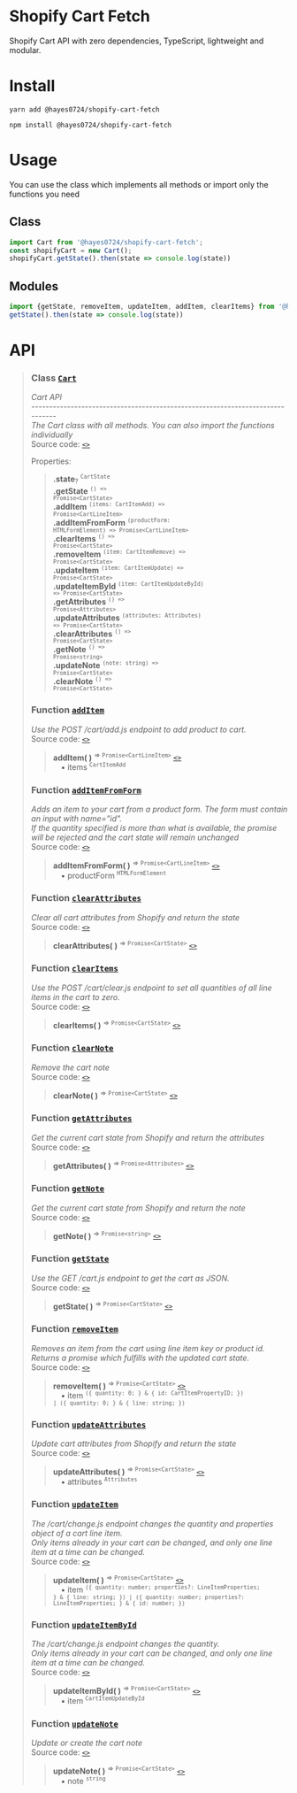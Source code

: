 # Shopify Cart Fetch
Shopify Cart API with zero dependencies, TypeScript, lightweight and modular.

# Install
```shell script
yarn add @hayes0724/shopify-cart-fetch
```

```shell script
npm install @hayes0724/shopify-cart-fetch
```
# Usage
You can use the class which implements all methods or import only the functions you need

## Class
```javascript
import Cart from '@hayes0724/shopify-cart-fetch';
const shopifyCart = new Cart();
shopifyCart.getState().then(state => console.log(state))
```

## Modules
```javascript
import {getState, removeItem, updateItem, addItem, clearItems} from '@hayes0724/shopify-cart-fetch'
getState().then(state => console.log(state))
```

# API
>
> <a name="api-Cart"></a>
> ### Class [`Cart`](#api-Cart)
> <em>Cart API</em>  
> <em>------------------------------------------------------------------------------</em>  
> <em>The Cart class with all methods. You can also import the functions individually</em>  
> Source code: [`<>`](http://github.com/hayes0724/shopify-cart-fetch/blob/master/src/index.esm.ts#L32-L47)  
>  
> Properties:  
> > **.state**<sub>?</sub> <sup><code>CartState</code></sup>  
> > **.getState** <sup><code>() =&gt; Promise&lt;CartState&gt;</code></sup>  
> > **.addItem** <sup><code>(items: CartItemAdd) =&gt; Promise&lt;CartLineItem&gt;</code></sup>  
> > **.addItemFromForm** <sup><code>(productForm: HTMLFormElement) =&gt; Promise&lt;CartLineItem&gt;</code></sup>  
> > **.clearItems** <sup><code>() =&gt; Promise&lt;CartState&gt;</code></sup>  
> > **.removeItem** <sup><code>(item: CartItemRemove) =&gt; Promise&lt;CartState&gt;</code></sup>  
> > **.updateItem** <sup><code>(item: CartItemUpdate) =&gt; Promise&lt;CartState&gt;</code></sup>  
> > **.updateItemById** <sup><code>(item: CartItemUpdateById) =&gt; Promise&lt;CartState&gt;</code></sup>  
> > **.getAttributes** <sup><code>() =&gt; Promise&lt;Attributes&gt;</code></sup>  
> > **.updateAttributes** <sup><code>(attributes: Attributes) =&gt; Promise&lt;CartState&gt;</code></sup>  
> > **.clearAttributes** <sup><code>() =&gt; Promise&lt;CartState&gt;</code></sup>  
> > **.getNote** <sup><code>() =&gt; Promise&lt;string&gt;</code></sup>  
> > **.updateNote** <sup><code>(note: string) =&gt; Promise&lt;CartState&gt;</code></sup>  
> > **.clearNote** <sup><code>() =&gt; Promise&lt;CartState&gt;</code></sup>  
>
> <a name="api-addItem"></a>
> ### Function [`addItem`](#api-addItem)
> <em>Use the POST /cart/add.js endpoint to add product to cart.</em>  
> Source code: [`<>`](http://github.com/hayes0724/shopify-cart-fetch/blob/master/src/lib/functions.ts#L30-L32)  
> > **addItem( )** <sup>&rArr; <code>Promise&lt;CartLineItem&gt;</code></sup> [`<>`](http://github.com/hayes0724/shopify-cart-fetch/blob/master/src/lib/functions.ts#L30-L32)  
> > &emsp;&#x25aa; items <sup><code>CartItemAdd</code></sup>  
>
> <a name="api-addItemFromForm"></a>
> ### Function [`addItemFromForm`](#api-addItemFromForm)
> <em>Adds an item to your cart from a product form. The form must contain an input with name="id".</em>  
> <em>If the quantity specified is more than what is available, the promise will be rejected and the cart state will remain unchanged</em>  
> Source code: [`<>`](http://github.com/hayes0724/shopify-cart-fetch/blob/master/src/lib/functions.ts#L41-L49)  
> > **addItemFromForm( )** <sup>&rArr; <code>Promise&lt;CartLineItem&gt;</code></sup> [`<>`](http://github.com/hayes0724/shopify-cart-fetch/blob/master/src/lib/functions.ts#L41-L49)  
> > &emsp;&#x25aa; productForm <sup><code>HTMLFormElement</code></sup>  
>
> <a name="api-clearAttributes"></a>
> ### Function [`clearAttributes`](#api-clearAttributes)
> <em>Clear all cart attributes from Shopify and return the state</em>  
> Source code: [`<>`](http://github.com/hayes0724/shopify-cart-fetch/blob/master/src/lib/functions.ts#L121-L132)  
> > **clearAttributes( )** <sup>&rArr; <code>Promise&lt;CartState&gt;</code></sup> [`<>`](http://github.com/hayes0724/shopify-cart-fetch/blob/master/src/lib/functions.ts#L121-L132)  
>
> <a name="api-clearItems"></a>
> ### Function [`clearItems`](#api-clearItems)
> <em>Use the POST /cart/clear.js endpoint to set all quantities of all line items in the cart to zero.</em>  
> Source code: [`<>`](http://github.com/hayes0724/shopify-cart-fetch/blob/master/src/lib/functions.ts#L56-L58)  
> > **clearItems( )** <sup>&rArr; <code>Promise&lt;CartState&gt;</code></sup> [`<>`](http://github.com/hayes0724/shopify-cart-fetch/blob/master/src/lib/functions.ts#L56-L58)  
>
> <a name="api-clearNote"></a>
> ### Function [`clearNote`](#api-clearNote)
> <em>Remove the cart note</em>  
> Source code: [`<>`](http://github.com/hayes0724/shopify-cart-fetch/blob/master/src/lib/functions.ts#L158-L160)  
> > **clearNote( )** <sup>&rArr; <code>Promise&lt;CartState&gt;</code></sup> [`<>`](http://github.com/hayes0724/shopify-cart-fetch/blob/master/src/lib/functions.ts#L158-L160)  
>
> <a name="api-getAttributes"></a>
> ### Function [`getAttributes`](#api-getAttributes)
> <em>Get the current cart state from Shopify and return the attributes</em>  
> Source code: [`<>`](http://github.com/hayes0724/shopify-cart-fetch/blob/master/src/lib/functions.ts#L100-L102)  
> > **getAttributes( )** <sup>&rArr; <code>Promise&lt;Attributes&gt;</code></sup> [`<>`](http://github.com/hayes0724/shopify-cart-fetch/blob/master/src/lib/functions.ts#L100-L102)  
>
> <a name="api-getNote"></a>
> ### Function [`getNote`](#api-getNote)
> <em>Get the current cart state from Shopify and return the note</em>  
> Source code: [`<>`](http://github.com/hayes0724/shopify-cart-fetch/blob/master/src/lib/functions.ts#L139-L141)  
> > **getNote( )** <sup>&rArr; <code>Promise&lt;string&gt;</code></sup> [`<>`](http://github.com/hayes0724/shopify-cart-fetch/blob/master/src/lib/functions.ts#L139-L141)  
>
> <a name="api-getState"></a>
> ### Function [`getState`](#api-getState)
> <em>Use the GET /cart.js endpoint to get the cart as JSON.</em>  
> Source code: [`<>`](http://github.com/hayes0724/shopify-cart-fetch/blob/master/src/lib/functions.ts#L17-L21)  
> > **getState( )** <sup>&rArr; <code>Promise&lt;CartState&gt;</code></sup> [`<>`](http://github.com/hayes0724/shopify-cart-fetch/blob/master/src/lib/functions.ts#L17-L21)  
>
> <a name="api-removeItem"></a>
> ### Function [`removeItem`](#api-removeItem)
> <em>Removes an item from the cart using line item key or product id. Returns a promise which fulfills with the updated cart state.</em>  
> Source code: [`<>`](http://github.com/hayes0724/shopify-cart-fetch/blob/master/src/lib/functions.ts#L91-L93)  
> > **removeItem( )** <sup>&rArr; <code>Promise&lt;CartState&gt;</code></sup> [`<>`](http://github.com/hayes0724/shopify-cart-fetch/blob/master/src/lib/functions.ts#L91-L93)  
> > &emsp;&#x25aa; item <sup><code>({ quantity: 0; } &amp; { id: CartItemPropertyID; }) | ({ quantity: 0; } &amp; { line: string; })</code></sup>  
>
> <a name="api-updateAttributes"></a>
> ### Function [`updateAttributes`](#api-updateAttributes)
> <em>Update cart attributes from Shopify and return the state</em>  
> Source code: [`<>`](http://github.com/hayes0724/shopify-cart-fetch/blob/master/src/lib/functions.ts#L110-L114)  
> > **updateAttributes( )** <sup>&rArr; <code>Promise&lt;CartState&gt;</code></sup> [`<>`](http://github.com/hayes0724/shopify-cart-fetch/blob/master/src/lib/functions.ts#L110-L114)  
> > &emsp;&#x25aa; attributes <sup><code>Attributes</code></sup>  
>
> <a name="api-updateItem"></a>
> ### Function [`updateItem`](#api-updateItem)
> <em>The /cart/change.js endpoint changes the quantity and properties object of a cart line item.</em>  
> <em>Only items already in your cart can be changed, and only one line item at a time can be changed.</em>  
> Source code: [`<>`](http://github.com/hayes0724/shopify-cart-fetch/blob/master/src/lib/functions.ts#L67-L69)  
> > **updateItem( )** <sup>&rArr; <code>Promise&lt;CartState&gt;</code></sup> [`<>`](http://github.com/hayes0724/shopify-cart-fetch/blob/master/src/lib/functions.ts#L67-L69)  
> > &emsp;&#x25aa; item <sup><code>({ quantity: number; properties?: LineItemProperties; } &amp; { line: string; }) | ({ quantity: number; properties?: LineItemProperties; } &amp; { id: number; })</code></sup>  
>
> <a name="api-updateItemById"></a>
> ### Function [`updateItemById`](#api-updateItemById)
> <em>The /cart/change.js endpoint changes the quantity.</em>  
> <em>Only items already in your cart can be changed, and only one line item at a time can be changed.</em>  
> Source code: [`<>`](http://github.com/hayes0724/shopify-cart-fetch/blob/master/src/lib/functions.ts#L78-L82)  
> > **updateItemById( )** <sup>&rArr; <code>Promise&lt;CartState&gt;</code></sup> [`<>`](http://github.com/hayes0724/shopify-cart-fetch/blob/master/src/lib/functions.ts#L78-L82)  
> > &emsp;&#x25aa; item <sup><code>CartItemUpdateById</code></sup>  
>
> <a name="api-updateNote"></a>
> ### Function [`updateNote`](#api-updateNote)
> <em>Update or create the cart note</em>  
> Source code: [`<>`](http://github.com/hayes0724/shopify-cart-fetch/blob/master/src/lib/functions.ts#L149-L151)  
> > **updateNote( )** <sup>&rArr; <code>Promise&lt;CartState&gt;</code></sup> [`<>`](http://github.com/hayes0724/shopify-cart-fetch/blob/master/src/lib/functions.ts#L149-L151)  
> > &emsp;&#x25aa; note <sup><code>string</code></sup>  
